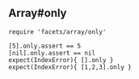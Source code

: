 ## Array#only

    require 'facets/array/only'

    [5].only.assert == 5
    [nil].only.assert == nil
    expect(IndexError){ [].only }
    expect(IndexError){ [1,2,3].only }


